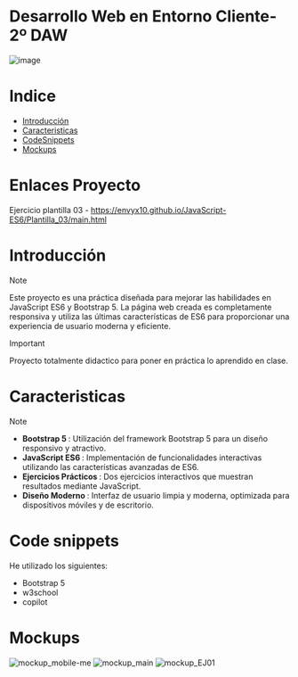 
<h1>Desarrollo Web en Entorno Cliente- 2º DAW</h1>

![image](https://github.com/user-attachments/assets/4377f231-3a60-4948-8136-cea4a86cfe11)


<h1 id="indice">Indice</h1>
<ul>
  <li><a href="#introduccion">Introducción</a></li>
  <li><a href="#motivacion">Caracteristicas</a></li>
  <li><a href="#code">CodeSnippets</a></li>
  <li><a href="#mock">Mockups</a></li>
</ul>

# Enlaces Proyecto
Ejercicio plantilla 03 - https://envyx10.github.io/JavaScript-ES6/Plantilla_03/main.html <br>

<h1 id="introduccion">Introducción</h1>

  > [!NOTE]
  > Este proyecto es una práctica diseñada para mejorar las habilidades en JavaScript ES6 y Bootstrap 5. La página web creada es completamente responsiva y utiliza las últimas características de ES6 para proporcionar una experiencia de usuario moderna y eficiente.
  
  >[!IMPORTANT]
  > Proyecto totalmente didactico para poner en práctica lo aprendido en clase.


<h1 id="motivacion">Caracteristicas</h1>

> [!NOTE]
> - <strong>Bootstrap 5 </strong>: Utilización del framework Bootstrap 5 para un diseño responsivo y atractivo. <br>
> - <strong>JavaScript ES6 </strong>: Implementación de funcionalidades interactivas utilizando las características avanzadas de ES6. <br>
> - <strong>Ejercicios Prácticos </strong>: Dos ejercicios interactivos que muestran resultados mediante JavaScript. <br>
> - <strong>Diseño Moderno </strong>: Interfaz de usuario limpia y moderna, optimizada para dispositivos móviles y de escritorio.


<h1 id="code">Code snippets</h1>
He utilizado los siguientes: <br>

- Bootstrap 5 <br>
- w3school  <br>
- copilot
  
<h1 id="mock">Mockups</h1>

![mockup_mobile-me](https://github.com/user-attachments/assets/1298a1bb-cc49-4d53-ac02-ebf8f45827ad)
![mockup_main](https://github.com/user-attachments/assets/543e98e0-b3c6-4f31-9847-65590f033947)
![mockup_EJ01](https://github.com/user-attachments/assets/964bef26-c172-42d0-a063-4abaa585904a)

